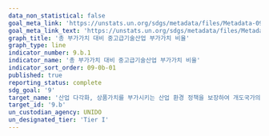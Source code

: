 ```yaml
---
data_non_statistical: false
goal_meta_link: 'https://unstats.un.org/sdgs/metadata/files/Metadata-09-0b-01.pdf'
goal_meta_link_text: 'https://unstats.un.org/sdgs/metadata/files/Metadata-09-0b-01.pdf'
graph_title: '총 부가가치 대비 중고급기술산업 부가가치 비율'
graph_type: line
indicator_number: 9.b.1
indicator_name: '총 부가가치 대비 중고급기술산업 부가가치 비율'
indicator_sort_order: 09-0b-01
published: true
reporting_status: complete
sdg_goal: '9'
target_name: '산업 다각화, 상품가치를 부가시키는 산업 환경 정책을 보장하여 개도국가의 국내 기술개발, 연구 및 혁신이 이루어지도록 지원'
target_id: '9.b'
un_custodian_agency: UNIDO
un_designated_tier: 'Tier I'
---
```

